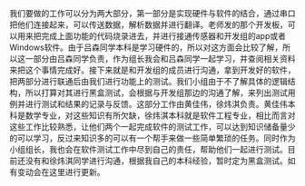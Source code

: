 ﻿我们要做的工作可以分为两大部分，第一部分是实现硬件与软件的结合，通过串口把他们连接起来，可以传送数据，解析数据并进行翻译。老师发的那个开发板，可以用来把完成上面功能的代码烧录进去，并进行接通传感器和开发组的app或者Windows软件。由于吕森同学本科是学习硬件的，所以对这方面会比较了解，所以这一部分由吕森同学负责，作为组长我会和吕森同学一起学习，并查阅相关资料来把这个事情完成好。接下来就是和开发组的成员进行沟通，拿到开发好的软件，把两部分进行联通后由我们进行功能上的测试。我们小组由于不了解具体的逻辑结构，所以打算对其进行黑盒测试，会根据与开发组那边的沟通了解，来列出测试用例并进行测试和结果的记录与反馈。这部分工作由黄佳伟，徐炜淇负责。黄佳伟本科是数学专业，对这些知识有所欠缺，徐炜淇本科就是软件工程专业，相比而言对这些工作比较熟悉，让他们两个一起完成软件的测试工作，可以达到知识储备量少的可以学习，反过来知识多的可以有一个帮手来做一些简单繁琐的任务。同时作为小组组长，我也会在软件测试工作中尽到自己的责任，帮助他们一起进行测试。目前还没有和徐炜淇同学进行沟通，根据我自己的本科经验，暂时定为黑盒测试。如有变动会在这里进行更新。
